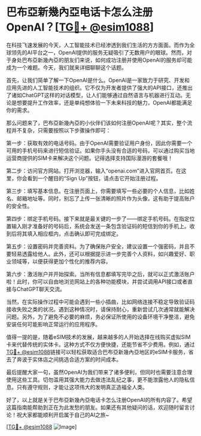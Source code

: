 # 巴布亞新幾內亞电话卡怎么注册OpenAI？[[TG💪+ @esim1088](https://t.me/s/esim1088)]

在科技飞速发展的今天，人工智能技术已经渗透到我们生活的方方面面。而作为全球领先的AI平台之一，OpenAI提供的服务无疑吸引了无数用户的眼球。然而，对于身处巴布亞新幾內亞的朋友们来说，如何成功注册并使用OpenAI的服务却可能成为一个难题。今天，我们就来详细聊聊这个话题。

首先，让我们简单了解一下OpenAI是什么。OpenAI是一家致力于研究、开发和应用先进的人工智能技术的组织。它不仅为开发者提供了强大的API接口，还推出了诸如ChatGPT这样的对话模型，让人们能够通过自然语言与机器进行互动。无论是想要提升工作效率，还是单纯想体验一下未来科技的魅力，OpenAI都能满足你的需求。

那么问题来了，巴布亞新幾內亞的小伙伴们该如何注册OpenAI呢？其实，整个流程并不复杂，只需要按照以下步骤操作即可：

第一步：获取有效的电话号码。由于OpenAI需要验证用户身份，因此你需要一个可用的手机号码来进行短信验证。如果你手头没有合适的号码，可以通过购买当地运营商提供的SIM卡来解决这个问题。记得选择支持国际漫游的套餐哦！

第二步：访问官方网站。打开浏览器，输入“openai.com”进入官网首页。在这里，你会看到一个醒目的“Sign Up”按钮，请点击它开始注册过程。

第三步：填写基本信息。在注册页面上，你需要填写一些必要的个人信息，比如姓名、邮箱地址等。同时，别忘了上传一张清晰的照片作为头像，这有助于提高账户的安全性。

第四步：绑定手机号码。接下来就是最关键的一步了——绑定手机号码。在指定位置输入刚才准备好的号码后，系统会发送一条包含验证码的短信到你的手机上。收到后将其填入相应框内，点击确认即可完成绑定。

第五步：设置密码并完善资料。为了确保账户安全，建议设置一个强密码，并且不要轻易透露给他人。此外，还可以根据提示进一步完善个人资料，如兴趣爱好、职业领域等，以便获得更加个性化的推荐内容。

第六步：激活账户并开始探索。当所有信息都填写完毕之后，就可以正式激活账户啦！此时，你可以自由地浏览网站上的各种功能模块，并尝试调用API接口或者直接与ChatGPT聊天交流。

当然，在实际操作过程中可能会遇到一些小插曲，比如网络连接不稳定导致验证码接收失败之类的状况。遇到这种情况时，请保持耐心，重新尝试几次通常就能解决问题。另外，为了避免不必要的麻烦，务必保证所使用的设备环境干净整洁，避免安装任何可能影响正常运行的应用程序。

值得一提的是，随着eSIM技术的发展，越来越多的人开始选择在线购买虚拟SIM卡来代替传统的实体卡。这种方式不仅方便快捷，还能节省不少费用。例如，通过[TG💪+ @esim1088](https://t.me/s/esim1088)链接可以轻松获取适合巴布亞新幾內亞地区的eSIM卡服务，省去了奔波于实体店之间挑选合适方案的时间成本。

最后提醒大家一句，虽然OpenAI为我们带来了诸多便利，但同时也需要注意合理使用这些工具。切勿滥用其强大能力去做违法乱纪之事，更不能泄露他人的隐私信息。只有遵守规则，才能让这项伟大的发明真正造福全人类。

好了，以上就是关于巴布亞新幾內亞电话卡怎么注册OpenAI的所有内容了。希望这篇指南能帮助到正在为此发愁的朋友。如果还有其他疑问的话，欢迎随时留言讨论！祝大家都能顺利开启属于自己的AI之旅~

[[TG💪+ @esim1088](https://t.me/s/esim1088) ![Image](https://i.postimg.cc/4NQfJmqS/Snipaste-2025-05-13-00-14-12.png)]